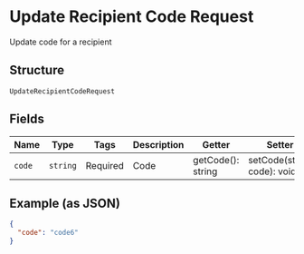 
# Update Recipient Code Request

Update code for a recipient

## Structure

`UpdateRecipientCodeRequest`

## Fields

| Name | Type | Tags | Description | Getter | Setter |
|  --- | --- | --- | --- | --- | --- |
| `code` | `string` | Required | Code | getCode(): string | setCode(string code): void |

## Example (as JSON)

```json
{
  "code": "code6"
}
```

